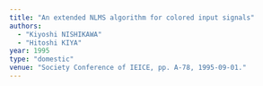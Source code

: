 ```yaml
---
title: "An extended NLMS algorithm for colored input signals"
authors:
  - "Kiyoshi NISHIKAWA"
  - "Hitoshi KIYA"
year: 1995
type: "domestic"
venue: "Society Conference of IEICE, pp. A-78, 1995-09-01."
---
```

